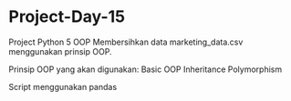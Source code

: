# Project-Day-15
Project Python 5 OOP
Membersihkan data marketing_data.csv menggunakan prinsip OOP.

Prinsip OOP yang akan digunakan:
Basic OOP
Inheritance
Polymorphism

Script menggunakan pandas
